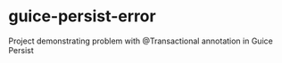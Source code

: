 guice-persist-error
===================

Project demonstrating problem with @Transactional annotation in Guice Persist
